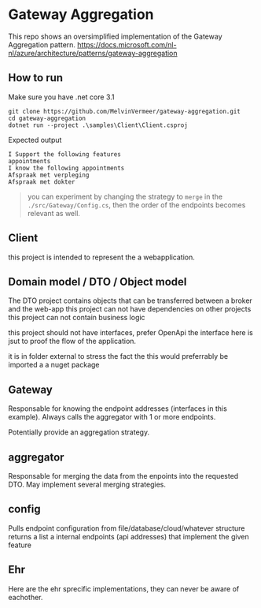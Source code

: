 # Gateway Aggregation

This repo shows an oversimplified implementation of the Gateway Aggregation pattern.
https://docs.microsoft.com/nl-nl/azure/architecture/patterns/gateway-aggregation

## How to run

Make sure you have .net core 3.1

```
git clone https://github.com/MelvinVermeer/gateway-aggregation.git
cd gateway-aggregation
dotnet run --project .\samples\Client\Client.csproj
```

Expected output

```
I Support the following features
appointments
I know the following appointments
Afspraak met verpleging
Afspraak met dokter
```

> you can experiment by changing the strategy to `merge` in the `./src/Gateway/Config.cs`, then the order of the endpoints becomes relevant as well.

## Client

this project is intended to represent the a webapplication.

## Domain model / DTO / Object model

The DTO project contains objects that can be transferred between a broker and the web-app
this project can not have dependencies on other projects
this project can not contain business logic

this project should not have interfaces, prefer OpenApi
the interface here is jsut to proof the flow of the application.

it is in folder external to stress the fact the this would preferrably be imported a a nuget package

## Gateway

Responsable for knowing the endpoint addresses (interfaces in this example).
Always calls the aggregator with 1 or more endpoints.

Potentially provide an aggregation strategy.

## aggregator

Responsable for merging the data from the enpoints into the requested DTO.
May implement several merging strategies.

## config

Pulls endpoint configuration from file/database/cloud/whatever structure
returns a list a internal endpoints (api addresses) that implement the given feature

## Ehr

Here are the ehr sprecific implementations, they can never be aware of eachother.
